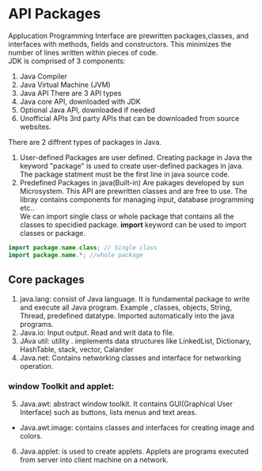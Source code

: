 # API Packages
Applucation Programming Interface are prewritten packages,classes, and interfaces with methods, fields and constructors. This minimizes the number of lines written within pieces of code.  
JDK is comprised of 3 components: 
1. Java Compiler 
2. Java Virtual Machine (JVM)
3. Java API
There are 3 API types
1. Java core API, downloaded with JDK
2. Optional Java API, downloaded if needed
3. Unofficial APIs 3rd party APIs that can be downloaded from source websites.

There are 2 diffrent types of packages in Java. 
1. User-defined Packages
are user defined. 
Creating package in Java
the keyword "package" is used to create user-defined packages in java. 
The package statment must be the first line in java source code. 
2. Predefined Packages in java(Built-in)
Are pakages developed by sun Microsystem. This API are prewritten classes and are free to use. The libray contains components for managing input, database programming etc..   
We can import single class or whole package that contains all the classes to specidied package. 
**import** keyword can be used to import classes or package.

```java
import package.name.class; // Single class
import package.name.*; //whole package
```
## Core packages
1. java.lang: consist of Java language. It is fundamental package to write and execute all Java program. Example , classes, objects, String, Thread, predefined datatype. Imported automatically into the java programs. 
2. Java.io: Input output. Read and writ data to file. 
3. JAva util: utility . implements data structures like LinkedList, Dictionary, HashTable, stack, vector, Calander
4. Java.net: Contains networking classes and interface for networking operation. 

### window Toolkit and applet:
5.  Java.awt: abstract window toolkit. It contains GUI(Graphical User Interface) such as buttons, lists menus and text areas. 
* Java.awt.image: contains classes and interfaces for creating image and colors. 
6. Java.applet: is used to create applets. Applets are programs executed from server into client machine on a network. 